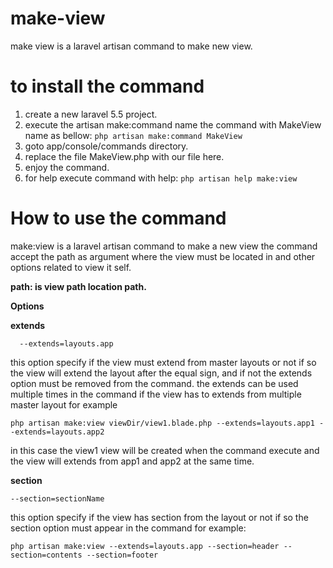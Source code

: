 # make-view
make view is a laravel artisan command to make new view.

# to install the command
  1. create a new laravel 5.5 project.
  2. execute the artisan make:command name the command with MakeView name as bellow:
    ```
    php artisan make:command MakeView
    ```
  3. goto app/console/commands directory.
  4. replace the file MakeView.php with our file here.
  5. enjoy the command.
  6. for help execute command with help:
    ```
    php artisan help make:view
    ```

# How to use the command

  make:view is a laravel artisan command to make a new view the command accept the path as argument where the view must be located in and other options related to view it self.
  
  **path: is view path location path.**
  
  **Options**
  
  **extends**
  ```
    --extends=layouts.app
  ```
  
  this option specify if the view must extend from master layouts or not if so the view will extend the layout after the equal sign, and if not the extends option must be removed from the command. the extends can be used multiple times in the command if the view has to extends from multiple master layout for example
  
  ```
  php artisan make:view viewDir/view1.blade.php --extends=layouts.app1 --extends=layouts.app2
  ```
  
  in this case the view1 view will be created when the command execute and the view will extends from app1 and app2 at the same time.
  
  **section**
  
  ```
  --section=sectionName
  ```
  
  this option specify if the view has section from the layout or not if so the section option must appear in the command for example:
  
  ```
  php artisan make:view --extends=layouts.app --section=header --section=contents --section=footer
  ```
        
        
